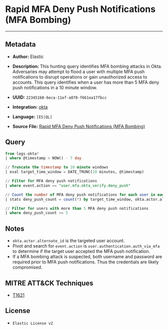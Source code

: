 # Rapid MFA Deny Push Notifications (MFA Bombing)

---

## Metadata

- **Author:** Elastic
- **Description:** This hunting query identifies MFA bombing attacks in Okta. Adversaries may attempt to flood a user with multiple MFA push notifications to disrupt operations or gain unauthorized access to accounts. This query identifies when a user has more than 5 MFA deny push notifications in a 10 minute window.

- **UUID:** `223451b0-6eca-11ef-a070-f661ea17fbcc`
- **Integration:** [okta](https://docs.elastic.co/integrations/okta)
- **Language:** `[ES|QL]`
- **Source File:** [Rapid MFA Deny Push Notifications (MFA Bombing)](../queries/credential_access_mfa_bombing_push_notications.toml)

## Query

```sql
from logs-okta*
| where @timestamp > NOW() - 7 day

// Truncate the timestamp to 10 minute windows
| eval target_time_window = DATE_TRUNC(10 minutes, @timestamp)

// Filter for MFA deny push notifications
| where event.action == "user.mfa.okta_verify.deny_push"

// Count the number of MFA deny push notifications for each user in each 10 minute window
| stats deny_push_count = count(*) by target_time_window, okta.actor.alternate_id

// Filter for users with more than 5 MFA deny push notifications
| where deny_push_count >= 5
```

## Notes

- `okta.actor.alternate_id` is the targeted user account.
- Pivot and search for `event.action` is `user.authentication.auth_via_mfa` to determine if the target user accepted the MFA push notification.
- If a MFA bombing attack is suspected, both username and password are required prior to MFA push notifications. Thus the credentials are likely compromised.

## MITRE ATT&CK Techniques

- [T1621](https://attack.mitre.org/techniques/T1621)

## License

- `Elastic License v2`
